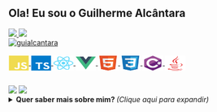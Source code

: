 
## Ola! Eu sou o Guilherme Alcântara
 
 <div>
  <a href="https://github.com/guialcantara">
  <img height="180em" src="https://github-readme-stats.vercel.app/api?username=guialcantara&show_icons=true&theme=vue-dark&include_all_commits=true&count_private=true"/>
  <img height="180em" src="https://github-readme-stats.vercel.app/api/top-langs/?username=guialcantara&layout=compact&langs_count=7&theme=vue-dark"/>
   <div style="display: inline_block">
  <img  src="https://komarev.com/ghpvc/?username=guialcantara&color=273849" alt="guialcantara" />  
</div>
</div>
<div style="display: inline_block"><br>
  <img align="center" alt="Gui-Js" height="30" width="40" src="https://raw.githubusercontent.com/devicons/devicon/master/icons/javascript/javascript-plain.svg">
  <img align="center" alt="Gui-Ts" height="30" width="40" src="https://raw.githubusercontent.com/devicons/devicon/master/icons/typescript/typescript-plain.svg">
  <img align="center" alt="Gui-React" height="30" width="40" src="https://raw.githubusercontent.com/devicons/devicon/master/icons/react/react-original.svg">
  <img align="center" alt="Gui-Vue" height="30" width="40" src="https://raw.githubusercontent.com/devicons/devicon/master/icons/vuejs/vuejs-original.svg">
  <img align="center" alt="Gui-HTML" height="30" width="40" src="https://raw.githubusercontent.com/devicons/devicon/master/icons/html5/html5-original.svg">
  <img align="center" alt="Gui-CSS" height="30" width="40" src="https://raw.githubusercontent.com/devicons/devicon/master/icons/css3/css3-original.svg">
  <img align="center" alt="Gui-Csharp" height="30" width="40" src="https://raw.githubusercontent.com/devicons/devicon/master/icons/csharp/csharp-original.svg">
  <img align="center" alt="Gui-Java" height="30" width="40" src="https://raw.githubusercontent.com/devicons/devicon/master/icons/java/java-plain.svg">
 
</div>
 
  ##
 
<div> 
  <a href = "mailto:gui.absilva@outlook.com"><img src="https://img.shields.io/badge/Microsoft_Outlook-0078D4?style=for-the-badge&logo=microsoft-outlook&logoColor=white" target="_blank"></a>
  <a href="https://www.linkedin.com/in/guialcantara/" target="_blank"><img src="https://img.shields.io/badge/-LinkedIn-%230077B5?style=for-the-badge&logo=linkedin&logoColor=white" target="_blank"></a> 

</div>
 
 <details>
  <summary> <b> Quer saber mais sobre mim? </b> <i>(Clique aqui para expandir)</i> </summary>
  <br>
    
## Perfil  <a href="https://emoji.gg/emoji/2112_wave_animated"><img src="https://emoji.gg/assets/emoji/2112_wave_animated.gif" width="24px" height="24px" alt="wave_animated"></a>:smile:
  
 <p>Estou cursando Análise e Desenvolvimento de Sistemas na Fatec Guaratinguetá, e atualmente estou em buscas de oportunidades na área de desenvolvimento utilizando React.js  ou outras tecnologias atuais. Tenho como objetivo fazer parte de uma empresa que faça diferença nas vidas das pessoas.

Nas horas vagas busco aprender um pouco sobre desenvolvimento de jogo e conceitos de UI/UX.
  </p>
  
  
## Formação acadêmica :mortar_board: :pencil2:
  
  <div>
  
   ### Fatec Guaratinguetá  
   
   <p>Ensino Superior, Análise e Densenvolvimento de Sistemas </p>
   <p>2019-2021</p>
   
  </div>
  
  
 
</details>

